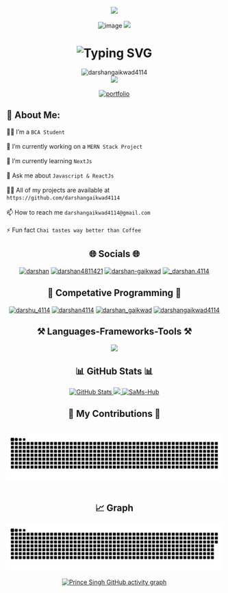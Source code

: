 <div align="center">

<img src="https://user-images.githubusercontent.com/73097560/115834477-dbab4500-a447-11eb-908a-139a6edaec5c.gif"></a>

![image](https://user-images.githubusercontent.com/62786689/158386822-5355a031-0754-486c-b810-7c51c8f78fd1.png)
<img src="https://user-images.githubusercontent.com/73097560/115834477-dbab4500-a447-11eb-908a-139a6edaec5c.gif"></a>

<h1 align='center'>
  <img src="https://readme-typing-svg.demolab.com?font=Fira+Code&weight=600&size=28&duration=4000&pause=1000&color=FFFFFF&center=true&vCenter=true&random=false&width=700&lines=%E2%9C%A8+Hello, I'm Darshan Gaikwad;I'm Front-End Web Developer!+%F0%9F%8E%86" alt="Typing SVG" />
</h1>
<!-- <h1 align="center">
  <img src="https://readme-typing-svg.herokuapp.com/?font=Righteous&size=25&center=true&vCenter=true&width=500&height=70&duration=4000&lines=Hey👋+I'm+Darshan;Front+End+Web+Developer+🚀;Let's+connect+on+Linkedin+🤝;Thanks+for+visiting!+✌️">
</h1> -->
 
<div align="center"> <img src="https://komarev.com/ghpvc/?username=darshangaikwad4114&style=for-the-badge&color=f53b57&labelColor=d752ff"
alt="darshangaikwad4114" width="180" /> 
</div>

<div href="https://www.github.com/darshangaikwad4114" target="_blank" rel="noreferrer"><img
src="https://img.shields.io/github/followers/darshangaikwad4114?logo=github&style=for-the-badge&color=039c55&labelColor=1c1917" /></div>

[![portfolio](https://img.shields.io/badge/my_portfolio-519?style=for-the-badge&logo=ko-fi&logoColor=magenta)](https://darshangaikwad-portfolio.netlify.app/) <br>

<!-- My Portfolio -->

<!-- Profile banner -->
<!-- [![MasterHead](https://media.licdn.com/dms/image/D4D16AQFO3t4Epytu7g/profile-displaybackgroundimage-shrink_350_1400/0/1693735537369?e=1699488000&v=beta&t=nteJOTSYCaNHdcMhuGnnjuxbPn1Gk0lYUWNKqK8a-FM)](https://darshangaikwad-portfolio.netlify.app/) -->

<!-- About Me -->
<div align="left">
<h2>👋 About Me:</h2>

👨‍🎓 I’m a `BCA Student`<br><br>
🔭 I’m currently working on a `MERN Stack Project`<br><br>
🌱 I’m currently learning `NextJs`<br><br>
💬 Ask me about `Javascript & ReactJs`<br><br>
👨‍💻 All of my projects are available at `https://github.com/darshangaikwad4114`<br><br>
📫 How to reach me `darshangaikwad4114@gmail.com`<br><br>
⚡ Fun fact `Chai tastes way better than Coffee`<br>

</div>

<!-- Social profile links -->
<div align="center">
<h2>🌐 Socials 🌐</h2>
<a href="https://dev.to/darshangaikwad" target="blank"><img align="center" src="https://raw.githubusercontent.com/rahuldkjain/github-profile-readme-generator/master/src/images/icons/Social/devto.svg" alt="darshan" height="30" width="40" /></a>
<a href="https://twitter.com/darshan4811421" target="blank"><img align="center" src="https://raw.githubusercontent.com/rahuldkjain/github-profile-readme-generator/master/src/images/icons/Social/twitter.svg" alt="darshan4811421" height="30" width="40" /></a>
<a href="https://linkedin.com/in/darshan-gaikwad" target="blank"><img align="center" src="https://raw.githubusercontent.com/rahuldkjain/github-profile-readme-generator/master/src/images/icons/Social/linked-in-alt.svg" alt="darshan-gaikwad" height="30" width="40" /></a>
<a href="https://www.instagram.com/darshan_4114_" target="blank"><img align="center" src="https://raw.githubusercontent.com/rahuldkjain/github-profile-readme-generator/master/src/images/icons/Social/instagram.svg" alt="_darshan.4114" height="30" width="40" /></a>
</div>

<!-- Competative Programming -->
<div align="center">
<h2 align="center">🚀 Competative Programming 🚀</h2>
<a href="https://www.codechef.com/users/darshu_4114" target="blank"><img align="center" style="background:white;border-radius:3px;" src="https://cdn.jsdelivr.net/npm/simple-icons@3.1.0/icons/codechef.svg" alt="darshu_4114" height="32" width="40" /></a>
<a href="https://www.hackerrank.com/darshan4114" target="blank"><img align="center" src="https://raw.githubusercontent.com/rahuldkjain/github-profile-readme-generator/master/src/images/icons/Social/hackerrank.svg" alt="darshan4114" height="30" width="40" /></a>
<a href="https://www.leetcode.com/darshan_gaikwad" target="blank"><img align="center" src="https://raw.githubusercontent.com/rahuldkjain/github-profile-readme-generator/master/src/images/icons/Social/leet-code.svg" alt="darshan_gaikwad" height="30" width="40" /></a>
<a href="https://auth.geeksforgeeks.org/user/darshangaikwad4114" target="blank"><img align="center" src="https://raw.githubusercontent.com/rahuldkjain/github-profile-readme-generator/master/src/images/icons/Social/geeks-for-geeks.svg" alt="darshangaikwad4114" height="30" width="40" /></a>
</div>

<!-- Languages -->
<div align="center">
<h2>⚒️ Languages-Frameworks-Tools ⚒️</h2>
    <img src="https://skillicons.dev/icons?i=c,cpp,java,python,html,css,javascript,typescript,bootstrap,tailwind,babel,sass,nodejs,react,redux,next,express,mongo,mysql,vite,webpack,firebase,netlify,aws,postman,githubactions,git,github,figma,vscode,&perline=10" />
</div>

<!-- GitHub Stats -->
<div align="center">
<h2>📊 GitHub Stats 📊</h2>
<a href="https://github.com/darshangaikwad4114/">
  <img src="http://github-readme-streak-stats.herokuapp.com/?user=darshangaikwad4114&&theme=github-dark-blue&background=130F40&text=D3D3D3&ring=7A7ADB&sideNums=FFFFFF" width="400" alt="GitHub Stats" />
  <img src="https://github-readme-stats.vercel.app/api?username=darshangaikwad4114&include_all_commits=true&count_private=true&show_icons=true&line_height=20&title_color=7A7ADB&icon_color=2234AE&text_color=D3D3D3&bg_color=0,000000,130F40" width="450"/>
  <img src="https://github-readme-stats.vercel.app/api/top-langs?username=darshangaikwad4114&show_icons=true&locale=en&layout=compact&line_height=20&title_color=7A7ADB&icon_color=2234AE&text_color=D3D3D3&bg_color=0,000000,130F40" width="375"  alt="SaMs-Hub"/>
</a>
</div>

<!-- My Contributions -->
<div align="center">
  <h2>🐍 My Contributions 🐍</h2>
  <br>
  <img alt="snake eating my contributions" src="https://raw.githubusercontent.com/darshangaikwad4114/darshangaikwad4114/output/github-contribution-grid-snake.svg" />
  <br/><br/>
</div>

## 📈 Graph

<p align="center">
   <img src="https://github.com/killshotxd/svgIcons/blob/main/github-contribution-grid-snake.svg" alt="snake">
</p>

[![Prince Singh GitHub activity graph](https://github-readme-activity-graph.cyclic.app/graph?username=darshangaikwad4114&theme=github-compact)](https://github.com/darshangaikwad4114/github-readme-activity-graph)

<!-- <img src="
https://capsule-render.vercel.app/api?type=waving&height=200&color=793EF6&text=Thanks%20for%20Visiting%20❤️&fontAlign=50&animation=fadeIn&reversal=false&section=footer&textBg=false&descAlign=50&descAlignY=50&fontSize=50" alt="Darshan Gaikwad" width="1500" /> -->
